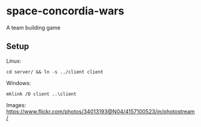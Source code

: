 space-concordia-wars
====================

A team building game

## Setup

Linux:
```
cd server/ && ln -s ../client client
```

Windows:
```
mklink /D client ..\client
```

Images:
https://www.flickr.com/photos/34013193@N04/4157100523/in/photostream/